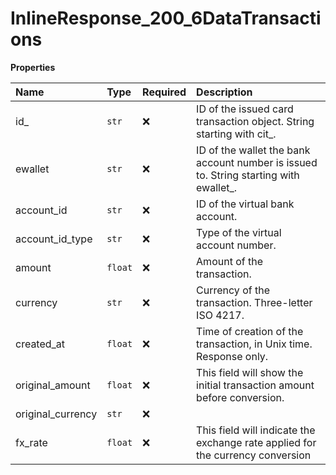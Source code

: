 # InlineResponse_200_6DataTransactions

**Properties**

| Name              | Type    | Required | Description                                                                            |
| :---------------- | :------ | :------- | :------------------------------------------------------------------------------------- |
| id\_              | `str`   | ❌       | ID of the issued card transaction object. String starting with cit\_.                  |
| ewallet           | `str`   | ❌       | ID of the wallet the bank account number is issued to. String starting with ewallet\_. |
| account_id        | `str`   | ❌       | ID of the virtual bank account.                                                        |
| account_id_type   | `str`   | ❌       | Type of the virtual account number.                                                    |
| amount            | `float` | ❌       | Amount of the transaction.                                                             |
| currency          | `str`   | ❌       | Currency of the transaction. Three-letter ISO 4217.                                    |
| created_at        | `float` | ❌       | Time of creation of the transaction, in Unix time. Response only.                      |
| original_amount   | `float` | ❌       | This field will show the initial transaction amount before conversion.                 |
| original_currency | `str`   | ❌       |                                                                                        |
| fx_rate           | `float` | ❌       | This field will indicate the exchange rate applied for the currency conversion         |
